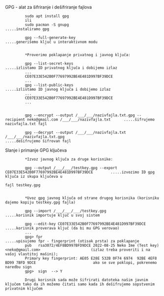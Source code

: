 GPG - alat za šifriranje i dešifriranje fajlova

             sudo apt install gpg
             ili
             sudo pacman -S gnupg                                      .....instaliramo gpg
             
             gpg --full-generate-key                                   .....generišemo ključ u interaktivnom modu
             
             
             *Proverimo poklapanje privatnog i javnog ključa:
             
             gpg --list-secret-keys                                    .....izlistamo ID privatnog ključa i dobijemo izlaz
             ...
             CE07E33E542B0F77697992BE4E481D997BF39DCE
             ...
             gpg --list-public-keys                                    .....izlistamo ID javnog ključa i dobijemo izlaz
             ...
             CE07E33E542B0F77697992BE4E481D997BF39DCE
             ...
             
             
             gpg --encrypt --output /___/___/nazivfajla.txt.gpg --recipient neko@gmail.com /___/___/nazivfajla.txt      .....šifrujemo nazivfajla.txt fajl
             
             gpg --decrypt --output /___/___/nazivfajla.txt /___/___/nazivfajla.txt.gpg                                 .....dešifrujemo šifrovan fajl
             
             
Slanje i primanje GPG ključeva
             
             *Izvoz javnog ključa za druge korisnike:
             
             gpg --output /___/___/testkey.gpg --export CE07E33E542B0F77697992BE4E481D997BF39DCE        .....izvozimo ID gpg ključa iz skupa ključeva u 
                                                                                                             fajl testkey.gpg
                                                                                                             
                                                                                                             
             *Uvoz gpg javnog ključa od strane drugog korisnika (korisniku dajemo kopiju testkey.gpg fajla)
             
             gpg --import /___/___/___/testkey.gpg                                                      .....korisnik importuje ključ u svoj sistem
                                                                                                             
             gpg --edit-key CE07E33E542B0F77697992BE4E481D997BF39DCE                                    .....korisnik proverava ključ (da bi mu GPG verovao)
             ...
             gpg> fpr                                                                                        .....upisujemo fpr - fingerprint (otisak prsta) za poklapanje                                                                          
             pub   rsa3072/4EF8BD997BFD9DCE 2022-08-25 Neko Ime (Test key) <neko@gmail.com>                       (izlaz treba proveriti i na vašoj vlastitoj mašini);
             Primary key fingerprint: AE05 E28E 532B 0F74 6974  92BE 4EF8 BD99 7BFD 9DCE                          ako se sve poklopi, pokrenemo naredbu sign
             gpg>  sign  --> Y                                                                                                                                                               
             
             Drugi korisnik sada može šifrirati datoteka našim javnim ključem tako da ih možemo čitati samo kada ih dešifrujemo sopstvenim privatnim ključem
             